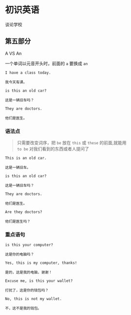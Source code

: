 # 初识英语

谈论学校

## 第五部分

A VS An

一个单词以元音开头时，前面的 `a` 要换成 `an`

```text
I have a class today.

我今天有课。
```

```text
is this an old car?

这是一辆旧车吗？
```

```text
They are doctors.

他们是医生。
```

### 语法点

> 只需要改变词序，把 `be` 放在 `this` 或 `these` 的前面,就能用  
> `to be` 对我们看到的东西或者人提问了

```text
This is an old car.

这是一辆旧车。
```

```text
is this an old car?

这是一辆旧车吗？
```

```text
They are doctors.

他们是医生。
```

```text
Are they doctors?

他们是医生吗？
```

### 重点语句

```text
is this your computer?

这是你的电脑吗？
```

```text
Yes, this is my computer, thanks!

是的，这是我的电脑，谢谢！
```

```text
Excuse me, is this your wallet?

打扰了，这是你的钱包吗？
```

```text
No, this is not my wallet.

不，这不是我的钱包。
```
